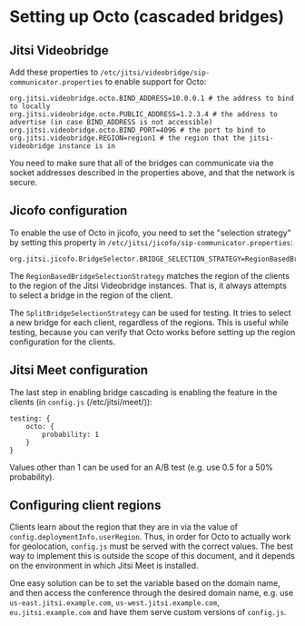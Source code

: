 # Setting up Octo (cascaded bridges)

## Jitsi Videobridge
Add these properties to `/etc/jitsi/videobridge/sip-communicator.properties` to
enable support for Octo:
```
org.jitsi.videobridge.octo.BIND_ADDRESS=10.0.0.1 # the address to bind to locally
org.jitsi.videobridge.octo.PUBLIC_ADDRESS=1.2.3.4 # the address to advertise (in case BIND_ADDRESS is not accessible)
org.jitsi.videobridge.octo.BIND_PORT=4096 # the port to bind to
org.jitsi.videobridge.REGION=region1 # the region that the jitsi-videobridge instance is in
```

You need to make sure that all of the bridges can communicate via the socket
addresses described in the properties above, and that the network is secure.

## Jicofo configuration
To enable the use of Octo in jicofo, you need to set the "selection strategy" by
setting this property in `/etc/jitsi/jicofo/sip-communicator.properties`:
```
org.jitsi.jicofo.BridgeSelector.BRIDGE_SELECTION_STRATEGY=RegionBasedBridgeSelectionStrategy
```

The `RegionBasedBridgeSelectionStrategy` matches the region of the clients to
the region of the Jitsi Videobridge instances. That is, it always attempts to select a bridge
in the region of the client.

The `SplitBridgeSelectionStrategy` can be used for testing. It tries to select a new bridge 
for each client, regardless of the regions. This is useful while testing, because you can 
verify that Octo works before setting up the region configuration for the clients.


## Jitsi Meet configuration
The last step in enabling bridge cascading is enabling the feature in the
clients (in `config.js` (/etc/jitsi/meet/)):
```$xslt
testing: {
    octo: {
        probability: 1
    }
}
```

Values other than 1 can be used for an A/B test (e.g. use 0.5 for a 50% probability).


## Configuring client regions
Clients learn about the region that they are in via the value of
`config.deploymentInfo.userRegion`. Thus, in order for Octo to actually work
for geolocation, `config.js` must be served with the correct values. The best
way to implement this is outside the scope of this document, and it depends on
the environment in which Jitsi Meet is installed.

One easy solution can be to set the variable based on the domain name, and then
access the conference through the desired domain name, e.g. use
`us-east.jitsi.example.com`, `us-west.jitsi.example.com`,
`eu.jitsi.example.com` and have them serve custom versions of `config.js`.
